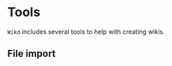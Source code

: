 ﻿<meta name="wikd:title" content="Tools">
<meta name="wikd:order" content="0">
<meta name="wikd:icon" content="fas fa-tools">

# Tools

`Wikd` includes several tools to help with creating wikis. 

## File import


